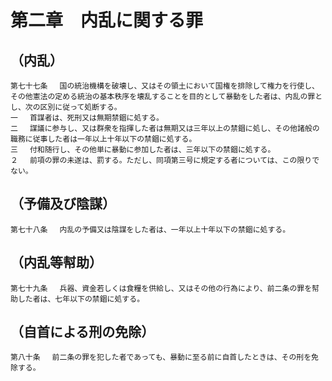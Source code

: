 # 第二章　内乱に関する罪

## （内乱）
```
第七十七条 　国の統治機構を破壊し、又はその領土において国権を排除して権力を行使し、その他憲法の定める統治の基本秩序を壊乱することを目的として暴動をした者は、内乱の罪とし、次の区別に従って処断する。
一 　首謀者は、死刑又は無期禁錮に処する。
二 　謀議に参与し、又は群衆を指揮した者は無期又は三年以上の禁錮に処し、その他諸般の職務に従事した者は一年以上十年以下の禁錮に処する。
三 　付和随行し、その他単に暴動に参加した者は、三年以下の禁錮に処する。
２ 　前項の罪の未遂は、罰する。ただし、同項第三号に規定する者については、この限りでない。
```
## （予備及び陰謀）
```
第七十八条 　内乱の予備又は陰謀をした者は、一年以上十年以下の禁錮に処する。
```
## （内乱等幇助）
```
第七十九条 　兵器、資金若しくは食糧を供給し、又はその他の行為により、前二条の罪を幇助した者は、七年以下の禁錮に処する。
```
## （自首による刑の免除）
```
第八十条 　前二条の罪を犯した者であっても、暴動に至る前に自首したときは、その刑を免除する。
```

